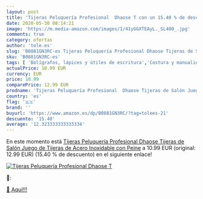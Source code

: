 ```yaml
---
layout: post
title: 'Tijeras Peluquería Profesional  Dhaose T con un 15.40 % de descuento'
date: 2020-05-30 08:14:21
image: 'https://m.media-amazon.com/images/I/41yGGXTEAyL._SL400_.jpg'
comments: true
category: ofertas
author: 'tole.es'
slug: 'B0881GN3RC-es Tijeras Peluquería Profesional Dhaose Tijeras de Salón...'
sku: 'B0881GN3RC-es'
tags: [ 'Bolígrafos, lápices y útiles de escritura','Costura y manualidades','Dibujo','Hogar y cocina','Lápices','Marcadores','Materiales de dibujo','Oficina y papelería','Portaminas','Rotuladores y subrayadores','Subrayadores','tijeras', ]
actualPrice: 10.99 EUR
currency: EUR
price: 10.99
comparePrice: 12.99 EUR
prodname: 'Tijeras Peluquería Profesional  Dhaose Tijeras de Salón Juego de Tijeras de Acero Inoxidable con Peine'
country: 'es'
flag: '🇪🇸'
brand: ''
buyurl: 'https://www.amazon.es/dp/B0881GN3RC/?tag=tolees-21'
descuento: '15.40'
average: '12.323333333333334'
---
```


En este momento está [Tijeras Peluquería Profesional  Dhaose Tijeras de Salón Juego de Tijeras de Acero Inoxidable con Peine](https://www.amazon.es/dp/B0881GN3RC/?tag=tolees-21) a 10.99 EUR (original: 12.99 EUR) (15.40 %  de descuento) en el siguiente enlace!

[![Tijeras Peluquería Profesional  Dhaose T](https://m.media-amazon.com/images/I/41yGGXTEAyL._SL400_.jpg)](https://www.amazon.es/dp/B0881GN3RC/?tag=tolees-21)

🔎:


[🛒 Aquí!!!](https://www.amazon.es/dp/B0881GN3RC/?tag=tolees-21)
